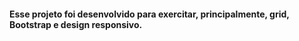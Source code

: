#### Esse projeto foi desenvolvido para exercitar, principalmente, grid, Bootstrap e design responsivo. 
